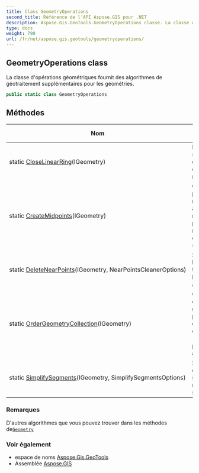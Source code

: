 ```yaml
---
title: Class GeometryOperations
second_title: Référence de l'API Aspose.GIS pour .NET
description: Aspose.Gis.GeoTools.GeometryOperations classe. La classe dopérations géométriques fournit des algorithmes de géotraitement supplémentaires pour les géométries.
type: docs
weight: 790
url: /fr/net/aspose.gis.geotools/geometryoperations/
---
```

## GeometryOperations class

La classe d'opérations géométriques fournit des algorithmes de géotraitement supplémentaires pour les géométries.

```csharp
public static class GeometryOperations
```

## Méthodes

| Nom | La description |
| --- | --- |
| static [CloseLinearRing](../../aspose.gis.geotools/geometryoperations/closelinearring/)(IGeometry) | Ferme les segments géométriques en anneaux si nécessaire. |
| static [CreateMidpoints](../../aspose.gis.geotools/geometryoperations/createmidpoints/)(IGeometry) | Créez des points médians en ajoutant un nouveau point au milieu de chaque segment. |
| static [DeleteNearPoints](../../aspose.gis.geotools/geometryoperations/deletenearpoints/)(IGeometry, NearPointsCleanerOptions) | Supprimer les points trop proches les uns des autres. |
| static [OrderGeometryCollection](../../aspose.gis.geotools/geometryoperations/ordergeometrycollection/)(IGeometry) | Ordonner la collection de géométries par type à quatre collections (point, ligne, polygone et autre type) |
| static [SimplifySegments](../../aspose.gis.geotools/geometryoperations/simplifysegments/)(IGeometry, SimplifySegmentsOptions) | Supprimer des points situés sur le même segment. |

### Remarques

D'autres algorithmes que vous pouvez trouver dans les méthodes de[`Geometry`](../../aspose.gis.geometries/geometry/)

### Voir également

* espace de noms [Aspose.Gis.GeoTools](../../aspose.gis.geotools/)
* Assemblée [Aspose.GIS](../../)


